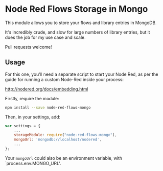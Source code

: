 Node Red Flows Storage in Mongo
===============================

This module allows you to store your flows and library entries
in MongoDB.

It's incredibly crude, and slow for large numbers of library entries,
but it does the job for my use case and scale.

Pull requests welcome!

Usage
-----

For this one, you'll need a separate script to start your Node Red,
as per the guide for running a custom Node-Red inside your process:

http://nodered.org/docs/embedding.html

Firstly, require the module:

```bash
npm install --save node-red-flows-mongo
```

Then, in your settings, add:

```javascript
var settings = {
	...
	storageModule: require("node-red-flows-mongo"),
	mongoUrl: 'mongodb://localhost/nodered',
	...
};
```

Your `mongoUrl` could also be an environment variable, with `process.env.MONGO_URL'.